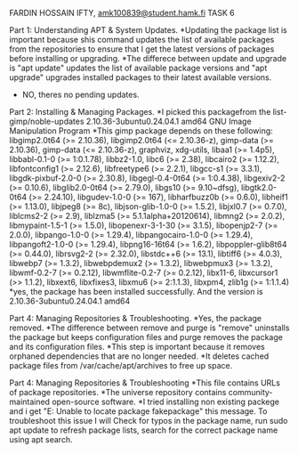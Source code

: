 FARDIN HOSSAIN IFTY, amk100839@student.hamk.fi
TASK 6

Part 1: Understanding APT & System Updates. 
*Updating the package list is important because shis command updates the list of available packages from the repositories to ensure that I get the latest versions of packages before installing or upgrading.
*The differece between update and upgrade is "apt update" updates the list of available package versions and "apt upgrade" upgrades installed packages to their latest available versions.
* NO, theres no pending updates.
  
Part 2: Installing & Managing Packages.
*I picked this packagefrom the list- 
gimp/noble-updates 2.10.36-3ubuntu0.24.04.1 amd64
  GNU Image Manipulation Program
*This gimp package depends on these following:  libgimp2.0t64 (>= 2.10.36), libgimp2.0t64 (<= 2.10.36-z), gimp-data (>= 2.10.36), gimp-data (<= 2.10.36-z), graphviz, xdg-utils, libaa1 (>= 1.4p5), libbabl-0.1-0 (>= 1:0.1.78), libbz2-1.0, libc6 (>= 2.38), libcairo2 (>= 1.12.2), libfontconfig1 (>= 2.12.6), libfreetype6 (>= 2.2.1), libgcc-s1 (>= 3.3.1), libgdk-pixbuf-2.0-0 (>= 2.30.8), libgegl-0.4-0t64 (>= 1:0.4.38), libgexiv2-2 (>= 0.10.6), libglib2.0-0t64 (>= 2.79.0), libgs10 (>= 9.10~dfsg), libgtk2.0-0t64 (>= 2.24.10), libgudev-1.0-0 (>= 167), libharfbuzz0b (>= 0.6.0), libheif1 (>= 1.13.0), libjpeg8 (>= 8c), libjson-glib-1.0-0 (>= 1.5.2), libjxl0.7 (>= 0.7.0), liblcms2-2 (>= 2.9), liblzma5 (>= 5.1.1alpha+20120614), libmng2 (>= 2.0.2), libmypaint-1.5-1 (>= 1.5.0), libopenexr-3-1-30 (>= 3.1.5), libopenjp2-7 (>= 2.0.0), libpango-1.0-0 (>= 1.29.4), libpangocairo-1.0-0 (>= 1.29.4), libpangoft2-1.0-0 (>= 1.29.4), libpng16-16t64 (>= 1.6.2), libpoppler-glib8t64 (>= 0.44.0), librsvg2-2 (>= 2.32.0), libstdc++6 (>= 13.1), libtiff6 (>= 4.0.3), libwebp7 (>= 1.3.2), libwebpdemux2 (>= 1.3.2), libwebpmux3 (>= 1.3.2), libwmf-0.2-7 (>= 0.2.12), libwmflite-0.2-7 (>= 0.2.12), libx11-6, libxcursor1 (>> 1.1.2), libxext6, libxfixes3, libxmu6 (>= 2:1.1.3), libxpm4, zlib1g (>= 1:1.1.4)
*yes, the package has been installed successfully. And the version is 2.10.36-3ubuntu0.24.04.1 amd64

Part 4: Managing Repositories & Troubleshooting.
*Yes, the package removed.
*The difference between remove and purge is "remove" uninstalls the package but keeps configuration files and purge removes the package and its configuration files.
*This step is important because it removes orphaned dependencies that are no longer needed.
*It deletes cached package files from /var/cache/apt/archives to free up space.

Part 4: Managing Repositories & Troubleshooting
*This file contains URLs of package repositories.
*The universe repository contains community-maintained open-source software.
*I tried installing non existing packege and i get "E: Unable to locate package fakepackage" this message. To troubleshoot this issue I will Check for typos in the package name, run sudo apt update to refresh package lists, search for the correct package name using apt search.
